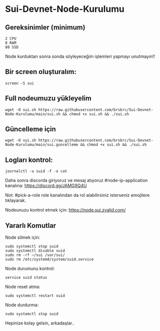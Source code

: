 # Sui-Devnet-Node-Kurulumu

## Gereksinimler (minimum)
```
2 CPU
8 RAM
80 SSD
```
Node kurduktan sonra sonda söyleyeceğim işlemleri yapmayı unutmayın!!

## Bir screen oluşturalım:
```
screen -S sui
```

## Full nodeumuzu yükleyelim

```
wget -O sui.sh https://raw.githubusercontent.com/brsbrc/Sui-Devnet-Node-Kurulumu/main/sui.sh && chmod +x sui.sh && ./sui.sh
```

## Güncelleme için

```
wget -O sui.sh https://raw.githubusercontent.com/brsbrc/Sui-Devnet-Node-Kurulumu/main/sui.guncelleme && chmod +x sui.sh && ./sui.sh
```

## Logları kontrol:
```
journalctl -u suid -f -o cat
```

Daha sonra discorda giriyoruz ve mesaj atıyoruz #node-ip-application kanalına: https://discord.gg/JAMG9Q4U

Not: #pick-a-role role kanalından da rol alabilirsiniz isterseniz emojilere tıklayarak.

Nodeunuzu kontrol etmek için: https://node.sui.zvalid.com/

## Yararlı Komutlar 

Node silmek için:
```
sudo systemctl stop suid
sudo systemctl disable suid
sudo rm -rf ~/sui /var/sui/
sudo rm /etc/systemd/system/suid.service
```

Node durumunu kontrol:
```
service suid status
```

Node reset atma:
```
sudo systemctl restart suid
```

Node durdurma: 
```
sudo systemctl stop suid
```

Hepinize kolay gelsin, arkadaşlar..

